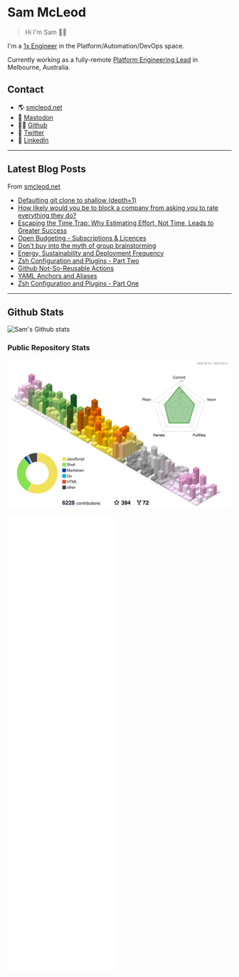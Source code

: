 # Sam McLeod

> Hi I'm Sam 👋🏻

I'm a [1x Engineer](https://1x.engineer/) in the Platform/Automation/DevOps space.

Currently working as a fully-remote [Platform Engineering Lead](https://smcleod.net/cv/) in Melbourne, Australia.

## Contact

- 🌎 [smcleod.net](https://smcleod.net)
- 🐘 [Mastodon](https://aus.social/@s_mcleod)
- 🧑‍💻 [Github](https://www.github.com/sammcj)
- 🦃 [Twitter](https://www.twitter.com/sammcj)
- 👔 [LinkedIn](https://www.linkedin.com/in/sammcj)

---

## Latest Blog Posts

From [smcleod.net](https://smcleod.net)

<!-- BLOG-POST-LIST:START -->
- [Defaulting git clone to shallow &lpar;depth=1&rpar;](https://smcleod.net/2023/05/defaulting-git-clone-to-shallow-depth1/)
- [How likely would you be to block a company from asking you to rate everything they do?](https://smcleod.net/2023/05/how-likely-would-you-be-to-block-a-company-from-asking-you-to-rate-everything-they-do/)
- [Escaping the Time Trap: Why Estimating Effort, Not Time, Leads to Greater Success](https://smcleod.net/2023/04/escaping-the-time-trap-why-estimating-effort-not-time-leads-to-greater-success/)
- [Open Budgeting - Subscriptions &amp; Licences](https://smcleod.net/2023/01/open-budgeting-subscriptions-licences/)
- [Don&#39;t buy into the myth of group brainstorming](https://smcleod.net/2023/01/dont-buy-into-the-myth-of-group-brainstorming/)
- [Energy, Sustainability and Deployment Frequency](https://smcleod.net/2022/12/energy-sustainability-and-deployment-frequency/)
- [Zsh Configuration and Plugins - Part Two](https://smcleod.net/2022/11/zsh-configuration-and-plugins-part-two/)
- [Github Not-So-Reusable Actions](https://smcleod.net/2022/11/github-not-so-reusable-actions/)
- [YAML Anchors and Aliases](https://smcleod.net/2022/11/yaml-anchors-and-aliases/)
- [Zsh Configuration and Plugins - Part One](https://smcleod.net/2022/11/zsh-configuration-and-plugins-part-one/)
<!-- BLOG-POST-LIST:END -->

---

## Github Stats

![Sam's Github stats](https://github-readme-stats.vercel.app/api?username=sammcj&count_private=true)

### Public Repository Stats

![3D Stats (Public Repos)](./profile-3d-contrib/profile-season-animate.svg)

![Stats (Public Repos)](/metrics.base.svg)

<!-- markdownlint-disable-next-line -->
<a rel="me" href="https://aus.social/@s_mcleod"></a>
